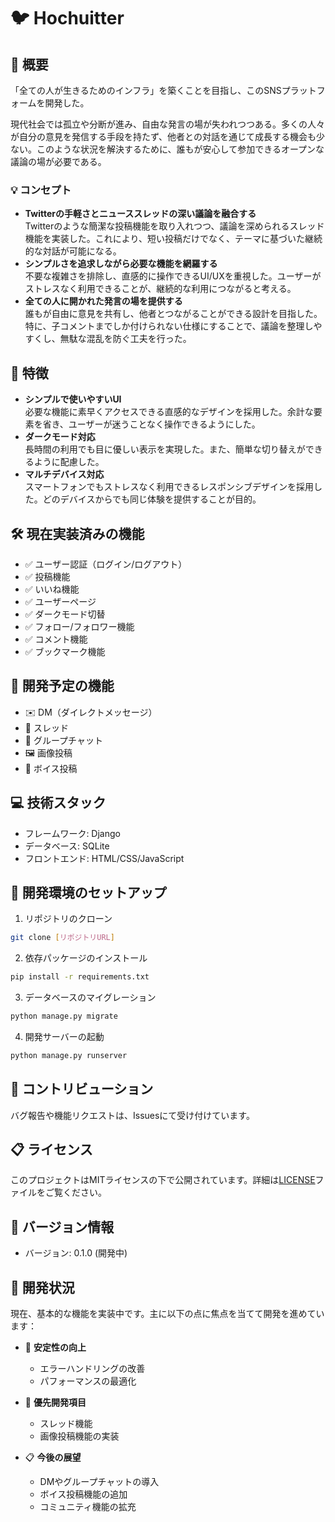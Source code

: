 # 🐦 Hochuitter

## 📝 概要
「全ての人が生きるためのインフラ」を築くことを目指し、このSNSプラットフォームを開発した。

現代社会では孤立や分断が進み、自由な発言の場が失われつつある。多くの人々が自分の意見を発信する手段を持たず、他者との対話を通じて成長する機会も少ない。このような状況を解決するために、誰もが安心して参加できるオープンな議論の場が必要である。

### 💡 コンセプト
- **Twitterの手軽さとニューススレッドの深い議論を融合する**  
 Twitterのような簡潔な投稿機能を取り入れつつ、議論を深められるスレッド機能を実装した。これにより、短い投稿だけでなく、テーマに基づいた継続的な対話が可能になる。
- **シンプルさを追求しながら必要な機能を網羅する**  
 不要な複雑さを排除し、直感的に操作できるUI/UXを重視した。ユーザーがストレスなく利用できることが、継続的な利用につながると考える。
- **全ての人に開かれた発言の場を提供する**  
 誰もが自由に意見を共有し、他者とつながることができる設計を目指した。特に、子コメントまでしか付けられない仕様にすることで、議論を整理しやすくし、無駄な混乱を防ぐ工夫を行った。

## 🌟 特徴
- **シンプルで使いやすいUI**  
 必要な機能に素早くアクセスできる直感的なデザインを採用した。余計な要素を省き、ユーザーが迷うことなく操作できるようにした。
- **ダークモード対応**  
 長時間の利用でも目に優しい表示を実現した。また、簡単な切り替えができるように配慮した。
- **マルチデバイス対応**  
 スマートフォンでもストレスなく利用できるレスポンシブデザインを採用した。どのデバイスからでも同じ体験を提供することが目的。

## 🛠 現在実装済みの機能
- ✅ ユーザー認証（ログイン/ログアウト）
- ✅ 投稿機能
- ✅ いいね機能
- ✅ ユーザーページ
- ✅ ダークモード切替
- ✅ フォロー/フォロワー機能
- ✅ コメント機能
- ✅ ブックマーク機能

## 🚀 開発予定の機能
- ✉️ DM（ダイレクトメッセージ）
- 🧵 スレッド
- 👥 グループチャット
- 🖼️ 画像投稿
- 🎤 ボイス投稿

## 💻 技術スタック
- フレームワーク: Django
- データベース: SQLite
- フロントエンド: HTML/CSS/JavaScript

## 🔧 開発環境のセットアップ
1. リポジトリのクローン
```bash
git clone [リポジトリURL]
```

2. 依存パッケージのインストール
```bash
pip install -r requirements.txt
```

3. データベースのマイグレーション
```bash
python manage.py migrate
```

4. 開発サーバーの起動
```bash
python manage.py runserver
```

## 👥 コントリビューション
バグ報告や機能リクエストは、Issuesにて受け付けています。

## 📋 ライセンス
このプロジェクトはMITライセンスの下で公開されています。詳細は[LICENSE](LICENSE)ファイルをご覧ください。

## 📌 バージョン情報
- バージョン: 0.1.0 (開発中)

## 🔄 開発状況
現在、基本的な機能を実装中です。主に以下の点に焦点を当てて開発を進めています：

- 💪 **安定性の向上**
  * エラーハンドリングの改善
  * パフォーマンスの最適化

- 🎯 **優先開発項目**
  * スレッド機能
  * 画像投稿機能の実装

- 📋 **今後の展望**
  * DMやグループチャットの導入
  * ボイス投稿機能の追加
  * コミュニティ機能の拡充

